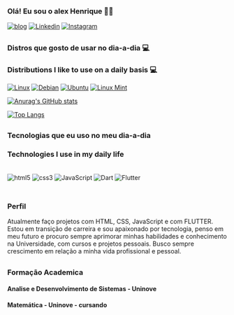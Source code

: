 
### Olá! Eu sou o alex Henrique 🤙🏾

[![blog](https://img.shields.io/website?label=allexxweb.com&style=for-the-badge&url=https://allexxweb.com/)](#)
[![Linkedin](https://img.shields.io/badge/LinkedIn-0077B5?style=for-the-badge&logo=linkedin&logoColor=white
)](https://www.linkedin.com/in/alex00henrique/)
[![Instagram](https://img.shields.io/badge/Instagram-E4405F?style=for-the-badge&logo=instagram&logoColor=white)](https://www.instagram.com/allexx.dev)
##

### Distros que gosto de usar no dia-a-dia 💻
### Distributions I like to use on a daily basis 💻
[![Linux](https://img.shields.io/badge/Linux-FCC624?style=for-the-badge&logo=linux&logoColor=black)](https://pt.wikipedia.org/wiki/Linux)
[![Debian](https://img.shields.io/badge/Debian-A81D33?style=for-the-badge&logo=debian&logoColor=white)](https://www.debian.org/index.pt.html)
[![Ubuntu](https://img.shields.io/badge/Ubuntu-E95420?style=for-the-badge&logo=ubuntu&logoColor=white)](https://ubuntu.com/)
[![Linux Mint](https://img.shields.io/badge/Linux_Mint-87CF3E?style=for-the-badge&logo=linux-mint&logoColor=white)](https://linuxmint.com/)

[![Anurag's GitHub stats](https://github-readme-stats.vercel.app/api?username=AllexHenrique)](https://github.com/anuraghazra/github-readme-stats)

[![Top Langs](https://github-readme-stats.vercel.app/api/top-langs/?username=AllexHenrique)](https://github.com/anuraghazra/github-readme-stats)
##
### Tecnologias que eu uso no meu dia-a-dia
### Technologies I use in my daily life
<div style="display: inline_block"><br>
    <img align="center"alt="html5" src="https://img.shields.io/badge/HTML5-E34F26?style=for-the-badge&logo=html5&logoColor=white" />
    <img align="center"alt="css3" src="https://img.shields.io/badge/CSS3-1572B6?style=for-the-badge&logo=css3&logoColor=white" />
<img align="center"alt="JavaScript" src="https://img.shields.io/badge/JavaScript-F7DF1E?style=for-the-badge&logo=javascript&logoColor=black" />
    <img align="center"alt="Dart" src="https://img.shields.io/badge/Dart-0175C2?style=for-the-badge&logo=dart&logoColor=white" />
<img align="center"alt="Flutter" src="https://img.shields.io/badge/Flutter-02569B?style=for-the-badge&logo=flutter&logoColor=white" />
</div><br>

## 

### Perfil
Atualmente faço projetos com HTML, CSS, JavaScript e
com FLUTTER. Estou em transição de carreira e sou
apaixonado por tecnologia, penso em meu futuro e procuro sempre aprimorar minhas habilidades e conhecimento na Universidade,
com cursos e projetos pessoais.
Busco sempre crescimento em relação a minha vida
profissional e pessoal.

##

### Formação Academica
#### Analise e Desenvolvimento de Sistemas - Uninove
#### Matemática - Uninove - cursando



